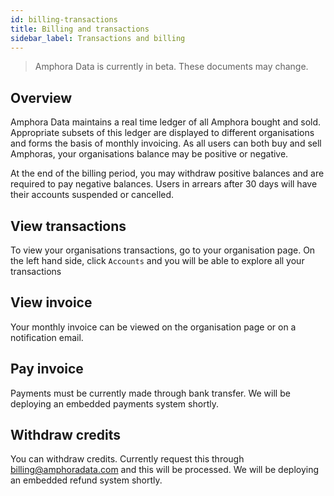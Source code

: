 ```yaml
---
id: billing-transactions
title: Billing and transactions
sidebar_label: Transactions and billing
---
```


> Amphora Data is currently in beta. These documents may change.

## Overview
Amphora Data maintains a real time ledger of all Amphora bought and sold. Appropriate subsets of this ledger are displayed to different organisations and forms the basis of monthly invoicing. As all users can both buy and sell Amphoras, your organisations balance may be positive or negative. 

At the end of the billing period, you may withdraw positive balances and are required to pay negative balances. Users in arrears after 30 days will have their accounts suspended or cancelled.

## View transactions
To view your organisations transactions, go to your organisation page. On the left hand side, click `Accounts` and you will be able to explore all your transactions

## View invoice
Your monthly invoice can be viewed on the organisation page or on a notification email.

## Pay invoice
Payments must be currently made through bank transfer. We will be deploying an embedded payments system shortly. 

## Withdraw credits
You can withdraw credits. Currently request this through billing@amphoradata.com and this will be processed. We will be deploying an embedded refund system shortly.


